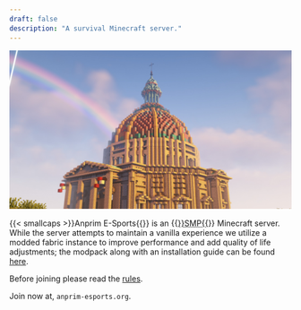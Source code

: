 ```yaml
---
draft: false
description: "A survival Minecraft server."
---
```


![An image of spawn](spawn.jpg)

{{< smallcaps >}}Anprim E-Sports{{</smallcaps>}} is an {{<abbr title="Survival Multiplayer" >}}SMP{{</abbr>}} Minecraft server. While the server attempts to maintain a vanilla experience we utilize a modded fabric instance to improve performance and add quality of life adjustments; the modpack along with an installation guide can be found [here](/modpack).

Before joining please read the [rules](/rules).

<script>
function copyToClipboard() {
    const serverIP = ("anprimesports.org");
    navigator.clipboard.writeText(serverIP);

    console.log("Copied the Minecraft server IP: " + serverIP);
}
</script>
Join now at, <button style="background: none; color: inherit; border: none; padding: 0; font: inherit; cursor: pointer; outline: none; border-bottom: 1px solid var(--textColour);" onclick="copyToClipboard()"><code>anprim-esports.org</code></button>.
